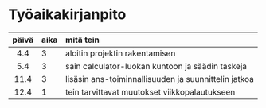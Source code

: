 # Työaikakirjanpito

| päivä | aika | mitä tein  |
| :----:|:-----| :-----|
| 4.4 | 3    | aloitin projektin rakentamisen |
| 5.4 | 3    | sain calculator-luokan kuntoon ja säädin taskeja |
| 11.4 | 3    | lisäsin ans-toiminnallisuuden ja suunnittelin jatkoa |
| 12.4 | 1    | tein tarvittavat muutokset viikkopalautukseen |
